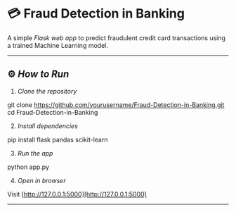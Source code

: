 # 💳 Fraud Detection in Banking

A simple *Flask web app* to predict fraudulent credit card transactions using a trained Machine Learning model.

---

## ⚙ *How to Run*

1. *Clone the repository*

git clone https://github.com/yourusername/Fraud-Detection-in-Banking.git
cd Fraud-Detection-in-Banking


2. *Install dependencies*

pip install flask pandas scikit-learn


3. *Run the app*

python app.py


4. *Open in browser*

Visit [http://127.0.0.1:5000](http://127.0.0.1:5000)

---
